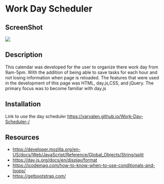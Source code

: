 # Work Day Scheduler 

## ScreenShot
<img src="images/
Work Day Scheduler/images/Work Day Scheduler.png">
## Description 
This calendar was developed for the user to organize there work day from 9am-5pm. With the addition of being able to save tasks for each hour and not losing information when page is reloaded. The features that were used in the development of this page was HTML, day.js,CSS, and jQuery. The primary focus was to become familiar with day.js

## Installation
Link to use the day scheduler
https://yarvalen.github.io/Work-Day-Scheduler-/

## Resources
- https://developer.mozilla.org/en-US/docs/Web/JavaScript/Reference/Global_Objects/String/split
- https://day.js.org/docs/en/display/format
- https://icodemag.com/how-to-know-when-to-use-conditionals-and-loops/
- https://getbootstrap.com/